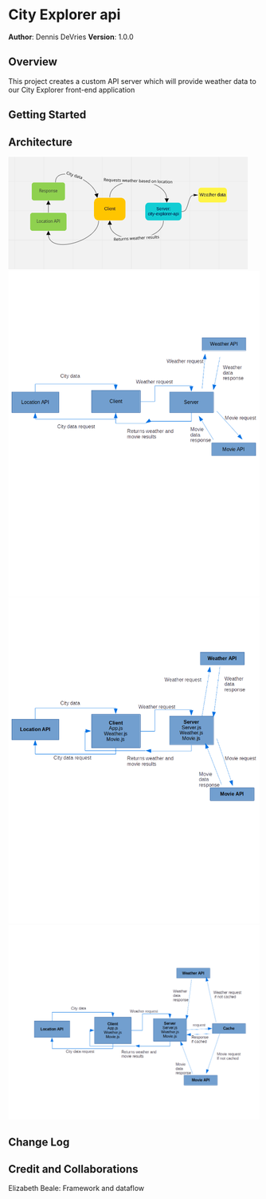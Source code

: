 # City Explorer api

**Author**: Dennis DeVries
**Version**: 1.0.0

## Overview

This project creates a custom API server which will provide weather data to our City Explorer front-end application

## Getting Started
<!-- What are the steps that a user must take in order to build this app on their own machine and get it running? -->

## Architecture
<!-- Provide a detailed description of the application design. What technologies (languages, libraries, etc) you're using, and any other relevant design information. -->
![Architecture Diagram](city_explorer_flow_lab07.png)
![Architecture Diagram](lab08_flow.png)
![Architecture Diagram](city_explorer_dataflow2.png)
![Architecture Diagram](city_explorer_dataflow3.png)

## Change Log
<!-- Use this area to document the iterative changes made to your application as each feature is successfully implemented. Use time stamps. Here's an example:

01-01-2001 4:59pm - Application now has a fully-functional express server, with a GET route for the location resource. -->

## Credit and Collaborations

Elizabeth Beale: Framework and dataflow
